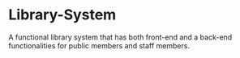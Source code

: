 # Library-System
A functional library system that has both front-end and a back-end functionalities for public members and staff members.
